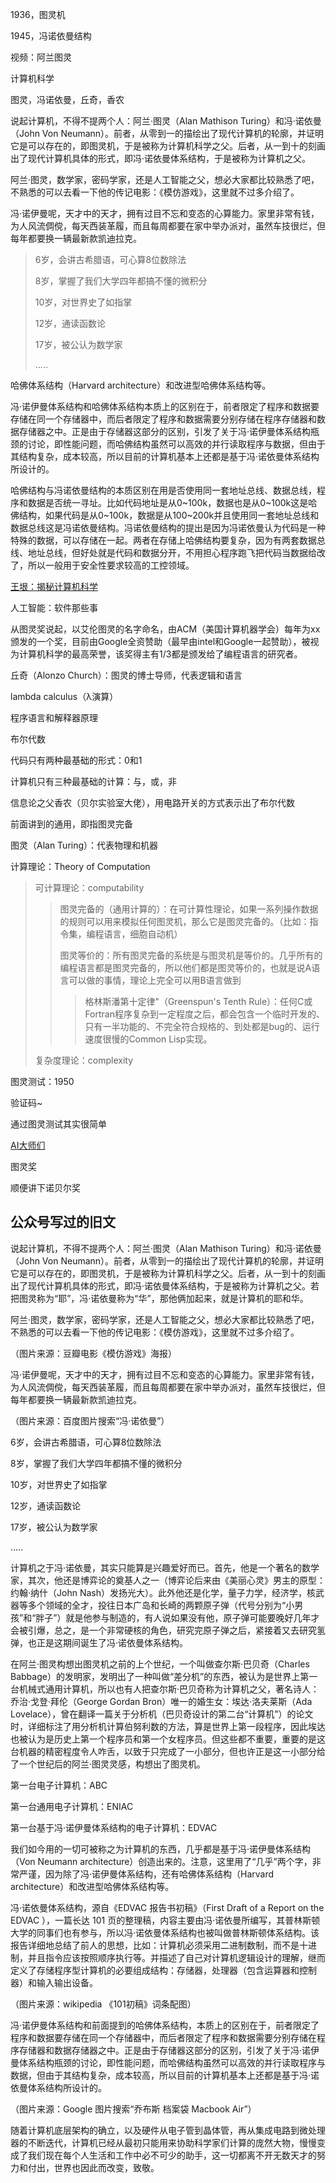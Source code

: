 1936，图灵机

1945，冯诺依曼结构

视频：阿兰图灵

计算机科学

图灵，冯诺依曼，丘奇，香农

说起计算机，不得不提两个人：阿兰·图灵（Alan Mathison Turing）和冯·诺依曼（John Von Neumann）。前者，从零到一的描绘出了现代计算机的轮廓，并证明它是可以存在的，即图灵机，于是被称为计算机科学之父。后者，从一到十的刻画出了现代计算机具体的形式，即冯·诺依曼体系结构，于是被称为计算机之父。

阿兰·图灵，数学家，密码学家，还是人工智能之父，想必大家都比较熟悉了吧，不熟悉的可以去看一下他的传记电影：《模仿游戏》，这里就不过多介绍了。

冯·诺伊曼呢，天才中的天才，拥有过目不忘和变态的心算能力。家里非常有钱，为人风流倜傥，每天西装革履，而且每周都要在家中举办派对，虽然车技很烂，但每年都要换一辆最新款凯迪拉克。

> 6岁，会讲古希腊语，可心算8位数除法
>
> 8岁，掌握了我们大学四年都搞不懂的微积分
>
> 10岁，对世界史了如指掌
>
> 12岁，通读函数论
>
> 17岁，被公认为数学家
>
> .....

哈佛体系结构（Harvard architecture）和改进型哈佛体系结构等。

冯·诺伊曼体系结构和哈佛体系结构本质上的区别在于，前者限定了程序和数据要存储在同一个存储器中，而后者限定了程序和数据需要分别存储在程序存储器和数据存储器之中。正是由于存储器这部分的区别，引发了关于冯·诺伊曼体系结构瓶颈的讨论，即性能问题，而哈佛结构虽然可以高效的并行读取程序与数据，但由于其结构复杂，成本较高，所以目前的计算机基本上还都是基于冯·诺依曼体系结构所设计的。

哈佛结构与冯诺依曼结构的本质区别在用是否使用同一套地址总线、数据总线，程序和数据是否统一寻址。比如代码地址是从0~100k，数据也是从0~100k这是哈佛结构，如果代码是从0~100k，数据是从100~200k并且使用同一套地址总线和数据总线这是冯诺依曼结构。冯诺依曼结构的提出是因为冯诺依曼认为代码是一种特殊的数据，可以存储在一起。两者在存储上哈佛结构要复杂，因为有两套数据总线、地址总线，但好处就是代码和数据分开，不用担心程序跑飞把代码当数据给改了，所以一般用于安全性要求较高的工控领域。

[王垠：揭秘计算机科学](<http://www.yinwang.org/blog-cn/2018/04/13/computer-science>)

人工智能：软件那些事

从图灵奖说起，以艾伦图灵的名字命名，由ACM（美国计算机器学会）每年为xx颁发的一个奖，目前由Google全资赞助（最早由intel和Google一起赞助），被视为计算机科学的最高荣誉，该奖得主有1/3都是颁发给了编程语言的研究者。

丘奇（Alonzo Church）：图灵的博士导师，代表逻辑和语言

lambda calculus（λ演算）

程序语言和解释器原理

布尔代数

代码只有两种最基础的形式：0和1

计算机只有三种最基础的计算：与，或，非

信息论之父香农（贝尔实验室大佬），用电路开关的方式表示出了布尔代数

前面讲到的通用，即指图灵完备

图灵（Alan Turing）：代表物理和机器

计算理论：Theory of Computation

> 可计算理论：computability
>
> > 图灵完备的（通用计算的）：在可计算性理论，如果一系列操作数据的规则可以用来模拟任何图灵机，那么它是图灵完备的。（比如：指令集，编程语言，细胞自动机）
> >
> > 图灵等价的：所有图灵完备的系统是与图灵机是等价的。几乎所有的编程语言都是图灵完备的，所以他们都是图灵等价的，也就是说A语言可以做的事情，理论上完全可以用B语言做到
> >
> > > 格林斯潘第十定律"（Greenspun's Tenth Rule）：任何C或Fortran程序复杂到一定程度之后，都会包含一个临时开发的、只有一半功能的、不完全符合规格的、到处都是bug的、运行速度很慢的Common Lisp实现。
>
> 复杂度理论：complexity



图灵测试：1950

验证码~

通过图灵测试其实很简单

[AI大师们](<https://www.msra.cn/zh-cn/news/features/turing-award-20170516>)


图灵奖

顺便讲下诺贝尔奖


## 公众号写过的旧文

说起计算机，不得不提两个人：阿兰·图灵（Alan Mathison Turing）和冯·诺依曼（John Von Neumann）。前者，从零到一的描绘出了现代计算机的轮廓，并证明它是可以存在的，即图灵机，于是被称为计算机科学之父。后者，从一到十的刻画出了现代计算机具体的形式，即冯·诺依曼体系结构，于是被称为计算机之父。若把图灵称为“耶”，冯·诺依曼称为“华”，那他俩加起来，就是计算机的耶和华。

阿兰·图灵，数学家，密码学家，还是人工智能之父，想必大家都比较熟悉了吧，不熟悉的可以去看一下他的传记电影：《模仿游戏》，这里就不过多介绍了。

（图片来源：豆瓣电影《模仿游戏》海报）

冯·诺伊曼呢，天才中的天才，拥有过目不忘和变态的心算能力。家里非常有钱，为人风流倜傥，每天西装革履，而且每周都要在家中举办派对，虽然车技很烂，但每年都要换一辆最新款凯迪拉克。



（图片来源：百度图片搜索“冯·诺依曼”）


6岁，会讲古希腊语，可心算8位数除法

8岁，掌握了我们大学四年都搞不懂的微积分

10岁，对世界史了如指掌

12岁，通读函数论

17岁，被公认为数学家

.....

计算机之于冯·诺依曼，其实只能算是兴趣爱好而已。首先，他是一个著名的数学家，其次，他还是博弈论的奠基人之一（博弈论后来由《美丽心灵》男主的原型：约翰·纳什（John Nash）发扬光大）。此外他还是化学，量子力学，经济学，核武器等多个领域的全才，投往日本广岛和长崎的两颗原子弹（代号分别为“小男孩”和“胖子”）就是他参与制造的，有人说如果没有他，原子弹可能要晚好几年才会被引爆，总之，是一个非常硬核的角色，研究完原子弹之后，紧接着又去研究氢弹，也正是这期间诞生了冯·诺依曼体系结构。

在阿兰·图灵构想出图灵机之前的上个世纪，一个叫做查尔斯·巴贝奇（Charles Babbage）的发明家，发明出了一种叫做“差分机”的东西，被认为是世界上第一台机械式通用计算机，所以也有人把查尔斯·巴贝奇称为计算机之父，著名诗人：乔治·戈登·拜伦（George Gordan Bron）唯一的婚生女：埃达·洛夫莱斯（Ada Lovelace），曾在翻译一篇关于分析机（巴贝奇设计的第二台“计算机”）的论文时，详细标注了用分析机计算伯努利数的方法，算是世界上第一段程序，因此埃达也被认为是历史上第一个程序员和第一个女程序员。但这些都不重要，重要的是这台机器的精密程度令人咋舌，以致于只完成了一小部分，但也许正是这一小部分给了一个世纪后的阿兰·图灵灵感，构想出了图灵机。

第一台电子计算机：ABC

第一台通用电子计算机：ENIAC

第一台基于冯·诺伊曼体系结构的电子计算机：EDVAC

我们如今用的一切可被称之为计算机的东西，几乎都是基于冯·诺伊曼体系结构（Von Neumann architecture）创造出来的。注意，这里用了“几乎”两个字，非常严谨，因为除了冯·诺伊曼体系结构，还有哈佛体系结构（Harvard architecture）和改进型哈佛体系结构等。

冯·诺依曼体系结构，源自《EDVAC 报告书初稿》（First Draft of a Report on the EDVAC ），一篇长达 101 页的整理稿，内容主要由冯·诺依曼所编写，其普林斯顿大学的同事们也有参与，所以冯·诺依曼体系结构也被叫做普林斯顿体系结构。该报告详细地总结了前人的思想，比如：计算机必须采用二进制数制，而不是十进制，并且指令应该按照顺序执行等。并描述了自己对计算机逻辑设计的理解，继而定义了存储程序型计算机的必要组成结构：存储器，处理器（包含运算器和控制器）和输入输出设备。

（图片来源：wikipedia 《101初稿》词条配图）

冯·诺伊曼体系结构和前面提到的哈佛体系结构，本质上的区别在于，前者限定了程序和数据要存储在同一个存储器中，而后者限定了程序和数据需要分别存储在程序存储器和数据存储器之中。正是由于存储器这部分的区别，引发了关于冯·诺伊曼体系结构瓶颈的讨论，即性能问题，而哈佛结构虽然可以高效的并行读取程序与数据，但由于其结构复杂，成本较高，所以目前的计算机基本上还都是基于冯·诺依曼体系结构所设计的。

（图片来源：Google 图片搜索“乔布斯 档案袋 Macbook Air”）

随着计算机底层架构的确立，以及硬件从电子管到晶体管，再从集成电路到微处理器的不断迭代，计算机已经从最初只能用来协助科学家们计算的庞然大物，慢慢变成了我们现在每个人生活和工作中必不可少的助手，这一切都离不开无数天才的努力和付出，世界也因此而改变，致敬。
